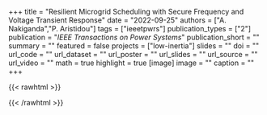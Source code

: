 +++
title = "Resilient Microgrid Scheduling with Secure Frequency and Voltage Transient Response"
date = "2022-09-25"
authors = ["A. Nakiganda","P. Aristidou"]
tags = ["ieeetpwrs"]
publication_types = ["2"]
publication = "_IEEE Transactions on Power Systems_"
publication_short = ""
summary = ""
featured = false
projects = ["low-inertia"]
slides = ""
doi = ""
url_code = ""
url_dataset = ""
url_poster = ""
url_slides = ""
url_source = ""
url_video = ""
math = true
highlight = true
[image]
image = ""
caption = ""
+++

{{< rawhtml >}}
<div data-badge-details="right" data-badge-type="medium-donut" data-doi="" data-hide-no-mentions="true" class="altmetric-embed"></div>
{{< /rawhtml >}}
